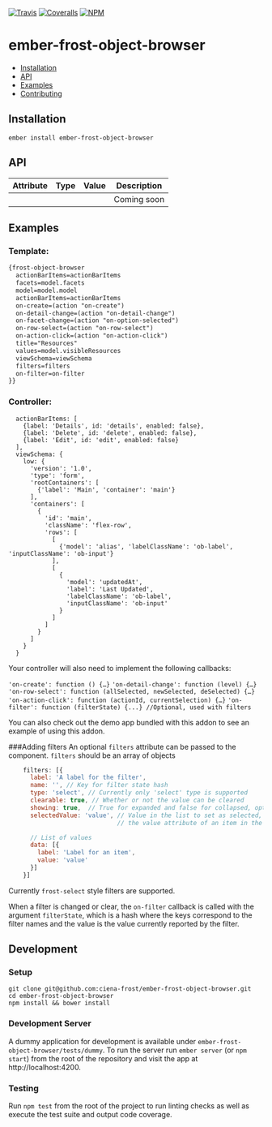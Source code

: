 [ci-img]: https://img.shields.io/travis/ciena-frost/ember-frost-object-browser.svg "CI Build Status"
[ci-url]: https://travis-ci.org/ciena-frost/ember-frost-object-browser

[cov-img]: https://img.shields.io/coveralls/ciena-frost/ember-frost-object-browser.svg "Code Coverage"
[cov-url]: https://coveralls.io/github/ciena-frost/ember-frost-object-browser

[npm-img]: https://img.shields.io/npm/v/ember-frost-object-browser.svg "Version"
[npm-url]: https://www.npmjs.com/package/ember-frost-object-browser

[![Travis][ci-img]][ci-url] [![Coveralls][cov-img]][cov-url] [![NPM][npm-img]][npm-url]

# ember-frost-object-browser

 * [Installation](#installation)
 * [API](#api)
 * [Examples](#examples)
 * [Contributing](#contributing)

## Installation
```
ember install ember-frost-object-browser
```

## API

| Attribute | Type | Value | Description |
| --------- | ---- | ----- | ----------- |
| ` ` | ` ` | ` ` | Coming soon |

## Examples
### Template:
```handlebars
{frost-object-browser
  actionBarItems=actionBarItems
  facets=model.facets
  model=model.model
  actionBarItems=actionBarItems
  on-create=(action "on-create")
  on-detail-change=(action "on-detail-change")
  on-facet-change=(action "on-option-selected")
  on-row-select=(action "on-row-select")
  on-action-click=(action "on-action-click")
  title="Resources"
  values=model.visibleResources
  viewSchema=viewSchema
  filters=filters
  on-filter=on-filter
}}
```

### Controller:
```
  actionBarItems: [
    {label: 'Details', id: 'details', enabled: false},
    {label: 'Delete', id: 'delete', enabled: false},
    {label: 'Edit', id: 'edit', enabled: false}
  ],
  viewSchema: {
    low: {
      'version': '1.0',
      'type': 'form',
      'rootContainers': [
        {'label': 'Main', 'container': 'main'}
      ],
      'containers': [
        {
          'id': 'main',
          'className': 'flex-row',
          'rows': [
            [
              {'model': 'alias', 'labelClassName': 'ob-label', 'inputClassName': 'ob-input'}
            ],
            [
              {
                'model': 'updatedAt',
                'label': 'Last Updated',
                'labelClassName': 'ob-label',
                'inputClassName': 'ob-input'
              }
            ]
          ]
        }
      ]
    }
  }
```

Your controller will also need to implement the following callbacks:

`'on-create': function () {…}`
`'on-detail-change': function (level) {…}`
`'on-row-select': function (allSelected, newSelected, deSelected) {…}`
`'on-action-click': function (actionId, currentSelection) {…}`
`'on-filter': function (filterState) {...} //Optional, used with filters`

You can also check out the demo app bundled with this addon to see an example of using this addon.

###Adding filters
An optional `filters` attribute can be passed to the component. `filters` should be an array of objects

```javascript
    filters: [{
      label: 'A label for the filter',
      name: '', // Key for filter state hash
      type: 'select', // Currently only 'select' type is supported
      clearable: true, // Whether or not the value can be cleared
      showing: true,  // True for expanded and false for collapsed, optional
      selectedValue: 'value', // Value in the list to set as selected, should match
                              // the value attribute of an item in the 'data' list

      // List of values
      data: [{
        label: 'Label for an item',
        value: 'value'
      }]
    }]

```

Currently `frost-select` style filters are supported.

When a filter is changed or clear, the `on-filter` callback is called with the argument
`filterState`, which is a hash where the keys correspond to the filter names and the value is
the value currently reported by the filter.

## Development
### Setup
```
git clone git@github.com:ciena-frost/ember-frost-object-browser.git
cd ember-frost-object-browser
npm install && bower install
```

### Development Server
A dummy application for development is available under `ember-frost-object-browser/tests/dummy`.
To run the server run `ember server` (or `npm start`) from the root of the repository and
visit the app at http://localhost:4200.

### Testing
Run `npm test` from the root of the project to run linting checks as well as execute the test suite
and output code coverage.
